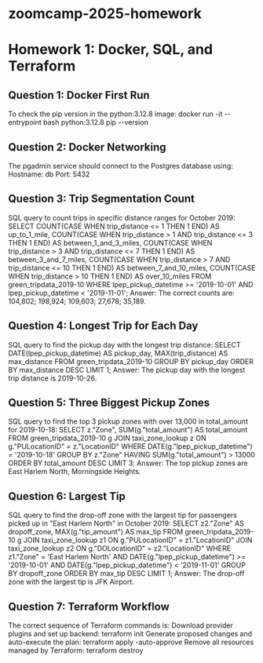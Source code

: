 # zoomcamp-2025-homework
# Homework 1: Docker, SQL, and Terraform

## Question 1: Docker First Run
To check the pip version in the python:3.12.8 image:
docker run -it --entrypoint bash python:3.12.8
pip --version

## Question 2: Docker Networking
The pgadmin service should connect to the Postgres database using:
Hostname: db
Port: 5432

## Question 3: Trip Segmentation Count
SQL query to count trips in specific distance ranges for October 2019:
SELECT
    COUNT(CASE WHEN trip_distance <= 1 THEN 1 END) AS up_to_1_mile,
    COUNT(CASE WHEN trip_distance > 1 AND trip_distance <= 3 THEN 1 END) AS between_1_and_3_miles,
    COUNT(CASE WHEN trip_distance > 3 AND trip_distance <= 7 THEN 1 END) AS between_3_and_7_miles,
    COUNT(CASE WHEN trip_distance > 7 AND trip_distance <= 10 THEN 1 END) AS between_7_and_10_miles,
    COUNT(CASE WHEN trip_distance > 10 THEN 1 END) AS over_10_miles
FROM green_tripdata_2019-10
WHERE lpep_pickup_datetime >= '2019-10-01' AND lpep_pickup_datetime < '2019-11-01';
Answer:
The correct counts are: 104,802; 198,924; 109,603; 27,678; 35,189.

## Question 4: Longest Trip for Each Day
SQL query to find the pickup day with the longest trip distance:
SELECT DATE(lpep_pickup_datetime) AS pickup_day, MAX(trip_distance) AS max_distance
FROM green_tripdata_2019-10
GROUP BY pickup_day
ORDER BY max_distance DESC
LIMIT 1;
Answer:
The pickup day with the longest trip distance is 2019-10-26.

## Question 5: Three Biggest Pickup Zones
SQL query to find the top 3 pickup zones with over 13,000 in total_amount for 2019-10-18:
SELECT z."Zone", SUM(g."total_amount") AS total_amount
FROM green_tripdata_2019-10 g
JOIN taxi_zone_lookup z ON g."PULocationID" = z."LocationID"
WHERE DATE(g."lpep_pickup_datetime") = '2019-10-18'
GROUP BY z."Zone"
HAVING SUM(g."total_amount") > 13000
ORDER BY total_amount DESC
LIMIT 3;
Answer:
The top pickup zones are East Harlem North, Morningside Heights.

## Question 6: Largest Tip
SQL query to find the drop-off zone with the largest tip for passengers picked up in "East Harlem North" in October 2019:
SELECT z2."Zone" AS dropoff_zone, MAX(g."tip_amount") AS max_tip
FROM green_tripdata_2019-10 g
JOIN taxi_zone_lookup z1 ON g."PULocationID" = z1."LocationID"
JOIN taxi_zone_lookup z2 ON g."DOLocationID" = z2."LocationID"
WHERE z1."Zone" = 'East Harlem North'
AND DATE(g."lpep_pickup_datetime") >= '2019-10-01'
AND DATE(g."lpep_pickup_datetime") < '2019-11-01'
GROUP BY dropoff_zone
ORDER BY max_tip DESC
LIMIT 1;
Answer:
The drop-off zone with the largest tip is JFK Airport.

## Question 7: Terraform Workflow
The correct sequence of Terraform commands is:
Download provider plugins and set up backend: terraform init
Generate proposed changes and auto-execute the plan: terraform apply -auto-approve
Remove all resources managed by Terraform: terraform destroy